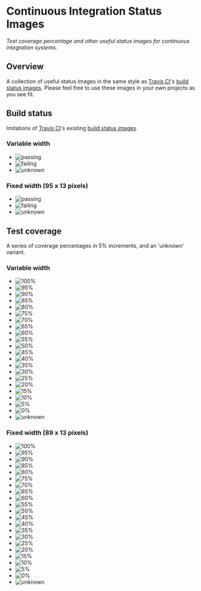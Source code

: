# Continuous Integration Status Images

*Test coverage percentage and other useful status images for continuous integration systems.*

## Overview

A collection of useful status images in the same style as
[Travis CI](https://travis-ci.org/)'s [build status images](https://github.com/travis-ci/travis-ci/tree/master/public/images/result).
Please feel free to use these images in your own projects as you see fit.

## Build status

Imitations of [Travis CI](https://travis-ci.org/)'s existing
[build status images](https://github.com/travis-ci/travis-ci/tree/master/public/images/result).

### Variable width

- ![passing](https://raw.github.com/ezzatron/ci-status-images/master/img/build-status/build-status-passing.png)
- ![failing](https://raw.github.com/ezzatron/ci-status-images/master/img/build-status/build-status-failing.png)
- ![unknown](https://raw.github.com/ezzatron/ci-status-images/master/img/build-status/build-status-unknown.png)

### Fixed width (95 x 13 pixels)

- ![passing](https://raw.github.com/ezzatron/ci-status-images/master/img/build-status-fixed-width/build-status-passing.png)
- ![failing](https://raw.github.com/ezzatron/ci-status-images/master/img/build-status-fixed-width/build-status-failing.png)
- ![unknown](https://raw.github.com/ezzatron/ci-status-images/master/img/build-status-fixed-width/build-status-unknown.png)

## Test coverage

A series of coverage percentages in 5% increments, and an 'unknown' variant.

### Variable width

- ![100%](https://raw.github.com/ezzatron/ci-status-images/master/img/test-coverage/test-coverage-100.png)
- ![95%](https://raw.github.com/ezzatron/ci-status-images/master/img/test-coverage/test-coverage-095.png)
- ![90%](https://raw.github.com/ezzatron/ci-status-images/master/img/test-coverage/test-coverage-090.png)
- ![85%](https://raw.github.com/ezzatron/ci-status-images/master/img/test-coverage/test-coverage-085.png)
- ![80%](https://raw.github.com/ezzatron/ci-status-images/master/img/test-coverage/test-coverage-080.png)
- ![75%](https://raw.github.com/ezzatron/ci-status-images/master/img/test-coverage/test-coverage-075.png)
- ![70%](https://raw.github.com/ezzatron/ci-status-images/master/img/test-coverage/test-coverage-070.png)
- ![65%](https://raw.github.com/ezzatron/ci-status-images/master/img/test-coverage/test-coverage-065.png)
- ![60%](https://raw.github.com/ezzatron/ci-status-images/master/img/test-coverage/test-coverage-060.png)
- ![55%](https://raw.github.com/ezzatron/ci-status-images/master/img/test-coverage/test-coverage-055.png)
- ![50%](https://raw.github.com/ezzatron/ci-status-images/master/img/test-coverage/test-coverage-050.png)
- ![45%](https://raw.github.com/ezzatron/ci-status-images/master/img/test-coverage/test-coverage-045.png)
- ![40%](https://raw.github.com/ezzatron/ci-status-images/master/img/test-coverage/test-coverage-040.png)
- ![35%](https://raw.github.com/ezzatron/ci-status-images/master/img/test-coverage/test-coverage-035.png)
- ![30%](https://raw.github.com/ezzatron/ci-status-images/master/img/test-coverage/test-coverage-030.png)
- ![25%](https://raw.github.com/ezzatron/ci-status-images/master/img/test-coverage/test-coverage-025.png)
- ![20%](https://raw.github.com/ezzatron/ci-status-images/master/img/test-coverage/test-coverage-020.png)
- ![15%](https://raw.github.com/ezzatron/ci-status-images/master/img/test-coverage/test-coverage-015.png)
- ![10%](https://raw.github.com/ezzatron/ci-status-images/master/img/test-coverage/test-coverage-010.png)
- ![5%](https://raw.github.com/ezzatron/ci-status-images/master/img/test-coverage/test-coverage-005.png)
- ![0%](https://raw.github.com/ezzatron/ci-status-images/master/img/test-coverage/test-coverage-000.png)
- ![unknown](https://raw.github.com/ezzatron/ci-status-images/master/img/test-coverage/test-coverage-unknown.png)

### Fixed width (89 x 13 pixels)

- ![100%](https://raw.github.com/ezzatron/ci-status-images/master/img/test-coverage-fixed-width/test-coverage-100.png)
- ![95%](https://raw.github.com/ezzatron/ci-status-images/master/img/test-coverage-fixed-width/test-coverage-095.png)
- ![90%](https://raw.github.com/ezzatron/ci-status-images/master/img/test-coverage-fixed-width/test-coverage-090.png)
- ![85%](https://raw.github.com/ezzatron/ci-status-images/master/img/test-coverage-fixed-width/test-coverage-085.png)
- ![80%](https://raw.github.com/ezzatron/ci-status-images/master/img/test-coverage-fixed-width/test-coverage-080.png)
- ![75%](https://raw.github.com/ezzatron/ci-status-images/master/img/test-coverage-fixed-width/test-coverage-075.png)
- ![70%](https://raw.github.com/ezzatron/ci-status-images/master/img/test-coverage-fixed-width/test-coverage-070.png)
- ![65%](https://raw.github.com/ezzatron/ci-status-images/master/img/test-coverage-fixed-width/test-coverage-065.png)
- ![60%](https://raw.github.com/ezzatron/ci-status-images/master/img/test-coverage-fixed-width/test-coverage-060.png)
- ![55%](https://raw.github.com/ezzatron/ci-status-images/master/img/test-coverage-fixed-width/test-coverage-055.png)
- ![50%](https://raw.github.com/ezzatron/ci-status-images/master/img/test-coverage-fixed-width/test-coverage-050.png)
- ![45%](https://raw.github.com/ezzatron/ci-status-images/master/img/test-coverage-fixed-width/test-coverage-045.png)
- ![40%](https://raw.github.com/ezzatron/ci-status-images/master/img/test-coverage-fixed-width/test-coverage-040.png)
- ![35%](https://raw.github.com/ezzatron/ci-status-images/master/img/test-coverage-fixed-width/test-coverage-035.png)
- ![30%](https://raw.github.com/ezzatron/ci-status-images/master/img/test-coverage-fixed-width/test-coverage-030.png)
- ![25%](https://raw.github.com/ezzatron/ci-status-images/master/img/test-coverage-fixed-width/test-coverage-025.png)
- ![20%](https://raw.github.com/ezzatron/ci-status-images/master/img/test-coverage-fixed-width/test-coverage-020.png)
- ![15%](https://raw.github.com/ezzatron/ci-status-images/master/img/test-coverage-fixed-width/test-coverage-015.png)
- ![10%](https://raw.github.com/ezzatron/ci-status-images/master/img/test-coverage-fixed-width/test-coverage-010.png)
- ![5%](https://raw.github.com/ezzatron/ci-status-images/master/img/test-coverage-fixed-width/test-coverage-005.png)
- ![0%](https://raw.github.com/ezzatron/ci-status-images/master/img/test-coverage-fixed-width/test-coverage-000.png)
- ![unknown](https://raw.github.com/ezzatron/ci-status-images/master/img/test-coverage-fixed-width/test-coverage-unknown.png)

